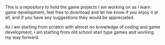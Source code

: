 This is a repository to hold the game projects I am working on as I learn game development, feel free to download and let me know if you enjoy it at all, and if you have any suggestions they would be appreciated.

As i am starting from scratch with almost no knowledge of coding and game development, i am starting from old school atari type games and working my way forward.
